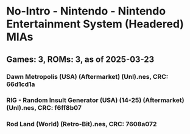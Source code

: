 # No-Intro - Nintendo - Nintendo Entertainment System (Headered) MIAs
## Games: 3, ROMs: 3, as of 2025-03-23

### Dawn Metropolis (USA) (Aftermarket) (Unl).nes, CRC: 66d1cd1a
### RIG - Random Insult Generator (USA) (14-25) (Aftermarket) (Unl).nes, CRC: f6ff8b07
### Rod Land (World) (Retro-Bit).nes, CRC: 7608a072
